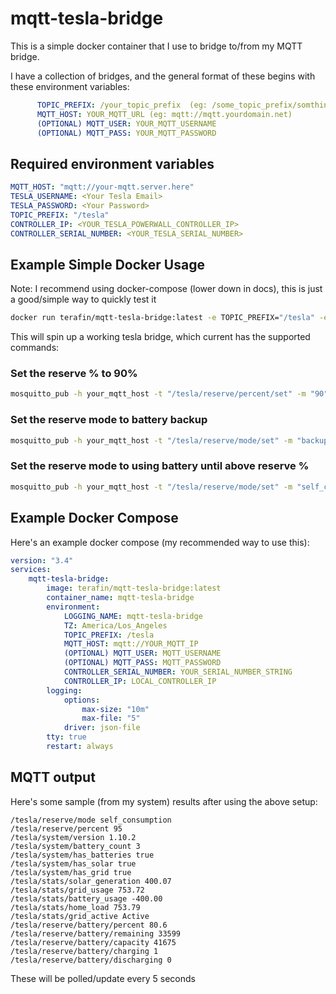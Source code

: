 # mqtt-tesla-bridge

This is a simple docker container that I use to bridge to/from my MQTT bridge.

I have a collection of bridges, and the general format of these begins with these environment variables:

```yaml
      TOPIC_PREFIX: /your_topic_prefix  (eg: /some_topic_prefix/somthing)
      MQTT_HOST: YOUR_MQTT_URL (eg: mqtt://mqtt.yourdomain.net)
      (OPTIONAL) MQTT_USER: YOUR_MQTT_USERNAME
      (OPTIONAL) MQTT_PASS: YOUR_MQTT_PASSWORD
```

## Required environment variables

```yaml
MQTT_HOST: "mqtt://your-mqtt.server.here"
TESLA_USERNAME: <Your Tesla Email>
TESLA_PASSWORD: <Your Password>
TOPIC_PREFIX: "/tesla"
CONTROLLER_IP: <YOUR_TESLA_POWERWALL_CONTROLLER_IP>
CONTROLLER_SERIAL_NUMBER: <YOUR_TESLA_SERIAL_NUMBER>
```

## Example Simple Docker Usage

Note: I recommend using docker-compose (lower down in docs), this is just a good/simple way to quickly test it

```bash
docker run terafin/mqtt-tesla-bridge:latest -e TOPIC_PREFIX="/tesla" -e TESLA_USERNAME="bob@joe.com" -e TESLA_PASSWORD="yourFancyPassword" -e MQTT_HOST="mqtt://mymqtt.local.address" -e CONTROLLER_IP="YOUR_CONTROLLER_IP" -e CONTROLLER_SERIAL_NUMBER="YOUR_CONTROLLER_SERIAL_NUMBER"
```

This will spin up a working tesla bridge, which current has the supported commands:

### Set the reserve % to 90%

```bash
mosquitto_pub -h your_mqtt_host -t "/tesla/reserve/percent/set" -m "90"
```

### Set the reserve mode to battery backup

```bash
mosquitto_pub -h your_mqtt_host -t "/tesla/reserve/mode/set" -m "backup"
```

### Set the reserve mode to using battery until above reserve %

```bash
mosquitto_pub -h your_mqtt_host -t "/tesla/reserve/mode/set" -m "self_consumption"
```

## Example Docker Compose

Here's an example docker compose
(my recommended way to use this):

```yaml
version: "3.4"
services:
    mqtt-tesla-bridge:
        image: terafin/mqtt-tesla-bridge:latest
        container_name: mqtt-tesla-bridge
        environment:
            LOGGING_NAME: mqtt-tesla-bridge
            TZ: America/Los_Angeles
            TOPIC_PREFIX: /tesla
            MQTT_HOST: mqtt://YOUR_MQTT_IP
            (OPTIONAL) MQTT_USER: MQTT_USERNAME
            (OPTIONAL) MQTT_PASS: MQTT_PASSWORD
            CONTROLLER_SERIAL_NUMBER: YOUR_SERIAL_NUMBER_STRING
            CONTROLLER_IP: LOCAL_CONTROLLER_IP
        logging:
            options:
                max-size: "10m"
                max-file: "5"
            driver: json-file
        tty: true
        restart: always
```

## MQTT output

Here's some sample (from my system) results after using the above setup:

```log
/tesla/reserve/mode self_consumption
/tesla/reserve/percent 95
/tesla/system/version 1.10.2
/tesla/system/battery_count 3
/tesla/system/has_batteries true
/tesla/system/has_solar true
/tesla/system/has_grid true
/tesla/stats/solar_generation 400.07
/tesla/stats/grid_usage 753.72
/tesla/stats/battery_usage -400.00
/tesla/stats/home_load 753.79
/tesla/stats/grid_active Active
/tesla/reserve/battery/percent 80.6
/tesla/reserve/battery/remaining 33599
/tesla/reserve/battery/capacity 41675
/tesla/reserve/battery/charging 1
/tesla/reserve/battery/discharging 0
```

These will be polled/update every 5 seconds
